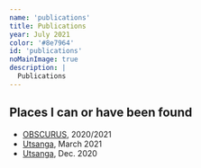 ```yaml
---
name: 'publications'
title: Publications
year: July 2021
color: '#8e7964'
id: 'publications'
noMainImage: true
description: |
  Publications
---
```


## Places I can or have been found

- [OBSCURUS](https://abc.perspektive.at/obscurator-visually-difficult/), 2020/2021
- [Utsanga](https://www.utsanga.it/paulukonis-works-a-short-anthology/), March 2021
- [Utsanga](https://www.utsanga.it/paulukonis-works/), Dec. 2020

